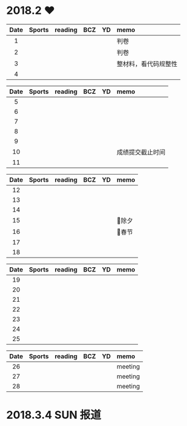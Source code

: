 # 2018.2 :heart:

| Date  | Sports | reading | BCZ | YD | memo | 
| :---: | :---: | :---: | :---: | :---: | :--- | 
| 1 | |  |  |  |   判卷| 
| 2 |  |  |  |  |  判卷| 
| 3 |  |  |  |  |  整材料，看代码规整性| 
| 4 |  |  |  |  |  | 

| Date  | Sports | reading | BCZ | YD | memo | 
| :---: | :---: | :---: | :---: | :---: | :--- | 
| 5 |  |  |  |  |  | 
| 6 |  |  |  |  |  | 
| 7 |  |  |  |  |  | 
| 8 |  |  |  |  |  | 
| 9 |  |  |  |  |  |   
| 10 |  |  |  |  | 成绩提交截止时间 | 
| 11 |  |  |  |  |  | 

| Date  | Sports | reading | BCZ | YD | memo | 
| :---: | :---: | :---: | :---: | :---: | :--- | 
| 12 |  |  |  |  |  | 
| 13 |  |  |  |  |  | 
| 14 |  |  |  |  |  | 
| 15 |  |  |  |  | :red_circle:除夕 | 
| 16 |  |  |  |  | :red_circle:春节 | 
| 17 |  |  |  |  |  | 
| 18 |  |  |  |  |  | 

| Date  | Sports | reading | BCZ | YD | memo | 
| :---: | :---: | :---: | :---: | :---: | :--- | 
| 19 |  |  |  |  |  |   
| 20 |  |  |  |  |  | 
| 21 |  |  |  |  |  | 
| 22 |  |  |  |  |  | 
| 23 |  |  |  |  |  | 
| 24 |  |  |  |  |  | 
| 25 |  |  |  |  |  | 

| Date  | Sports | reading | BCZ | YD | memo | 
| :---: | :---: | :---: | :---: | :---: | :--- | 
| 26 |  |  |  |  | meeting | 
| 27 |  |  |  |  | meeting | 
| 28 |  |  |  |  | meeting | 

# 2018.3.4 SUN 报道

